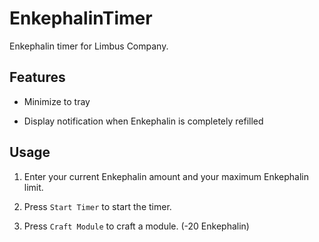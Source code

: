 # EnkephalinTimer

Enkephalin timer for Limbus Company.

## Features

- Minimize to tray

- Display notification when Enkephalin is completely refilled

## Usage

1. Enter your current Enkephalin amount and your maximum Enkephalin limit.

2. Press `Start Timer` to start the timer.

3. Press `Craft Module` to craft a module. (-20 Enkephalin)